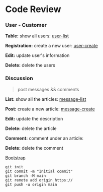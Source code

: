# Code Review

### User - Customer

**Table:** show all users: [user-list](http://localhost:8080/users/all)

**Registration:** create a new user: [user-create](http://localhost:8080/users/createForm)

**Edit:** update user's information

**Delete:** delete the users


### Discussion
> post messages && comments

**List:** show all the articles: [message-list](http://localhost:8080/messages/all)

**Post:** create a new article: [message-create](http://localhost:8080/messages/createForm)

**Edit:** update the description

**Delete:** delete the article

**Comment:** comment under an article:

**Delete:** delete the comment




[Bootstrap](https://getbootstrap.com/docs/5.3/getting-started/introduction/)

```
git init
git commit -m "Initial commit"
git branch -M main
git remote add origin https://
git push -u origin main
```

